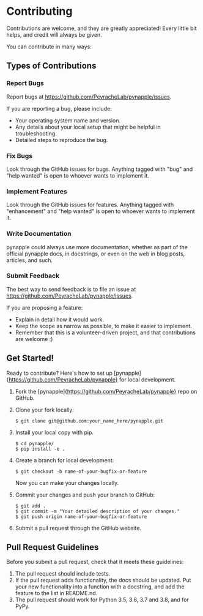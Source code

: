 Contributing
============

Contributions are welcome, and they are greatly appreciated! Every
little bit helps, and credit will always be given.

You can contribute in many ways:

Types of Contributions
----------------------

### Report Bugs

Report bugs at <https://github.com/PeyracheLab/pynapple/issues>.

If you are reporting a bug, please include:

-   Your operating system name and version.
-   Any details about your local setup that might be helpful in
    troubleshooting.
-   Detailed steps to reproduce the bug.

### Fix Bugs

Look through the GitHub issues for bugs. Anything tagged with \"bug\"
and \"help wanted\" is open to whoever wants to implement it.

### Implement Features

Look through the GitHub issues for features. Anything tagged with
\"enhancement\" and \"help wanted\" is open to whoever wants to
implement it.

### Write Documentation

pynapple could always use more documentation, whether as part of the
official pynapple docs, in docstrings, or even on the web in blog posts,
articles, and such.

### Submit Feedback

The best way to send feedback is to file an issue at
<https://github.com/PeyracheLab/pynapple/issues>.

If you are proposing a feature:

-   Explain in detail how it would work.
-   Keep the scope as narrow as possible, to make it easier to
    implement.
-   Remember that this is a volunteer-driven project, and that
    contributions are welcome :)

Get Started!
------------

Ready to contribute? Here's how to set up [pynapple]{https://github.com/PeyracheLab/pynapple} for
local development.

1.  Fork the [pynapple]{https://github.com/PeyracheLab/pynapple} repo on GitHub.
2.  Clone your fork locally:

        $ git clone git@github.com:your_name_here/pynapple.git

3.  Install your local copy with pip. 

        $ cd pynapple/
        $ pip install -e .

4.  Create a branch for local development:

        $ git checkout -b name-of-your-bugfix-or-feature

    Now you can make your changes locally.

<!-- 5.  When you\'re done making changes, check that your changes pass
    flake8 and the tests, including testing other Python versions with
    tox:

        $ flake8 pynapple tests
        $ python setup.py test or pytest
        $ tox

    To get flake8 and tox, just pip install them into your virtualenv.
 -->
5.  Commit your changes and push your branch to GitHub:

        $ git add .
        $ git commit -m "Your detailed description of your changes."
        $ git push origin name-of-your-bugfix-or-feature

6.  Submit a pull request through the GitHub website.

Pull Request Guidelines
-----------------------

Before you submit a pull request, check that it meets these guidelines:

1.  The pull request should include tests.
2.  If the pull request adds functionality, the docs should be updated.
    Put your new functionality into a function with a docstring, and add
    the feature to the list in README.nd.
3.  The pull request should work for Python 3.5, 3.6, 3.7 and 3.8, and
    for PyPy.
     <!-- Check
    <https://travis-ci.com/gviejo/pynapple/pull_requests> and make sure
    that the tests pass for all supported Python versions. -->

<!-- Tips
----

To run a subset of tests:

    $ python -m unittest tests.test_pynapple
 -->
<!-- Deploying
---------

A reminder for the maintainers on how to deploy. Make sure all your
changes are committed (including an entry in HISTORY.rst). Then run:

    $ bump2version patch # possible: major / minor / patch
    $ git push
    $ git push --tags

Travis will then deploy to PyPI if tests pass. -->
